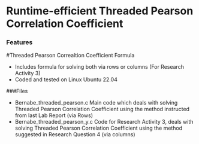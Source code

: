 # Runtime-efficient Threaded Pearson Correlation Coefficient
### Features
#Threaded Pearson Correaltion Coefficient Formula
- Includes formula for solving both via rows or columns (For Research Activity 3)
- Coded and tested on Linux Ubuntu 22.04

###Files
- Bernabe_threaded_pearson.c
Main code which deals with solving Threaded Pearson Correlation Coefficient using the method instructed from last Lab Report (via Rows)
- Bernabe_threaded_pearson_y.c
Code for Research Activity 3, deals with solving Threaded Pearson Correlation Coefficient using the method suggested in Research Question 4 (via columns)
